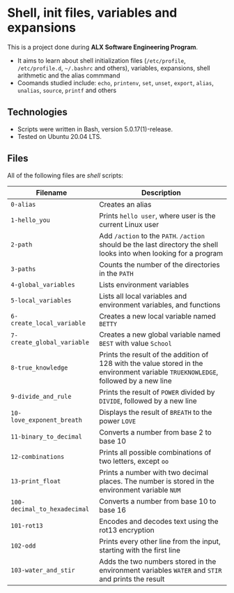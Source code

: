 # Shell, init files, variables and expansions

This is a project done during **ALX Software Engineering Program**. 
* It aims to learn about shell initialization files (`/etc/profile`, `/etc/profile.d`, `~/.bashrc` and others), variables, expansions, shell arithmetic and the alias commmand
* Coomands studied include: `echo`, `printenv`, `set`, `unset`, `export`, `alias`, `unalias`, `source`, `printf` and others

## Technologies
* Scripts were written in Bash, version 5.0.17(1)-release.
* Tested on Ubuntu 20.04 LTS.

## Files
All of the following files are _shell_ scripts:

| Filename | Description |
| -------- | ----------- |
| `0-alias` | Creates an alias |
| `1-hello_you` | Prints `hello user`, where user is the current Linux user |
| `2-path` | Add `/action` to the `PATH`. `/action` should be the last directory the shell looks into when looking for a program |
| `3-paths` | Counts the number of the directories in the `PATH` |
| `4-global_variables` | Lists environment variables |
| `5-local_variables` | Lists all local variables and environment variables, and functions |
| `6-create_local_variable` | Creates a new local variable named `BETTY` |
| `7-create_global_variable` | Creates a new global variable named `BEST` with value `School`|
| `8-true_knowledge` | Prints the result of the addition of 128 with the value stored in the environment variable `TRUEKNOWLEDGE`, followed by a new line |
| `9-divide_and_rule` | Prints the result of `POWER` divided by `DIVIDE`, followed by a new line |
| `10-love_exponent_breath` | Displays the result of `BREATH` to the power `LOVE` |
| `11-binary_to_decimal` | Converts a number from base 2 to base 10 |
| `12-combinations` | Prints all possible combinations of two letters, except `oo` |
| `13-print_float` | Prints a number with two decimal places. The number is stored in the environment variable `NUM` |
| `100-decimal_to_hexadecimal` | Converts a number from base 10 to base 16 |
| `101-rot13` | Encodes and decodes text using the rot13 encryption |
| `102-odd` | Prints every other line from the input, starting with the first line |
| `103-water_and_stir` | Adds the two numbers stored in the environment variables `WATER` and `STIR` and prints the result |